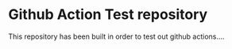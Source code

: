 # Github Action Test repository

This repository has been built in order to test out github actions....
